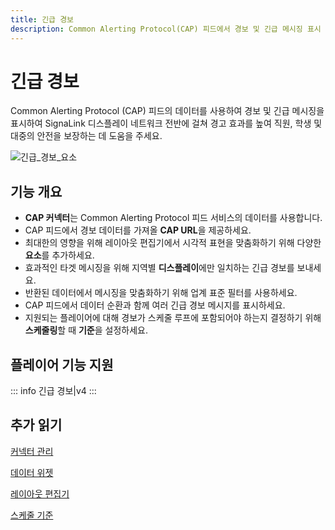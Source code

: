 ```yaml
---
title: 긴급 경보
description: Common Alerting Protocol(CAP) 피드에서 경보 및 긴급 메시징 표시
---
```


# 긴급 경보

Common Alerting Protocol (CAP) 피드의 데이터를 사용하여 경보 및 긴급 메시징을 표시하여 SignaLink 디스플레이 네트워크 전반에 걸쳐 경고 효과를 높여 직원, 학생 및 대중의 안전을 보장하는 데 도움을 주세요.

![긴급_경보_요소](/img/media_module_emergency_alerts_elements.png)

## 기능 개요

- **CAP 커넥터**는 Common Alerting Protocol 피드 서비스의 데이터를 사용합니다.
- CAP 피드에서 경보 데이터를 가져올 **CAP URL**을 제공하세요.
- 최대한의 영향을 위해 레이아웃 편집기에서 시각적 표현을 맞춤화하기 위해 다양한 **요소**를 추가하세요.
- 효과적인 타겟 메시징을 위해 지역별 **디스플레이**에만 일치하는 긴급 경보를 보내세요.
- 반환된 데이터에서 메시징을 맞춤화하기 위해 업계 표준 필터를 사용하세요.
- CAP 피드에서 데이터 순환과 함께 여러 긴급 경보 메시지를 표시하세요.
- 지원되는 플레이어에 대해 경보가 스케줄 루프에 포함되어야 하는지 결정하기 위해 **스케줄링**할 때 **기준**을 설정하세요.

## 플레이어 기능 지원

::: info
긴급 경보|v4
:::

## 추가 읽기

[커넥터 관리](/media_modules_connectors)

[데이터 위젯](/layouts_editor_data_widgets)

[레이아웃 편집기](/layouts_editor)

[스케줄 기준](/developer/player-control/schedule-criteria) 
